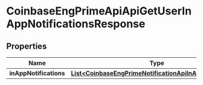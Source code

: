 
# CoinbaseEngPrimeApiApiGetUserInAppNotificationsResponse

## Properties
Name | Type | Description | Notes
------------ | ------------- | ------------- | -------------
**inAppNotifications** | [**List&lt;CoinbaseEngPrimeNotificationApiInAppNotification&gt;**](CoinbaseEngPrimeNotificationApiInAppNotification.md) |  | 



